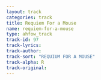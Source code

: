 ```yaml
---
layout: track
categories: track
title: Requiem For a Mouse
name: requiem-for-a-mouse
type: ahfow_track
track-id: 97
track-lyrics: 
track-author: 
track-sort: "REQUIUM FOR A MOUSE"
track-alpha: R
track-original: 
---
```

